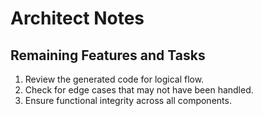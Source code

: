 # Architect Notes

## Remaining Features and Tasks

1. Review the generated code for logical flow.
2. Check for edge cases that may not have been handled.
3. Ensure functional integrity across all components.
